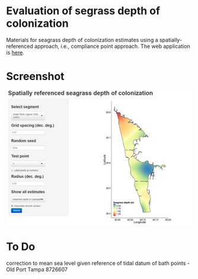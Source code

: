 # Evaluation of segrass depth of colonization

Materials for seagrass depth of colonization estimates using a spatially-referenced approach, i.e., compliance point approach.  The web application is <a href="https://beckmw.shinyapps.io/sg_depth">here</a>.

# Screenshot

<a href="https://beckmw.shinyapps.io/sg_depth"><img src = "ex.png"></a>

# To Do

correction to mean sea level given reference of tidal datum of bath points - Old Port Tampa 8726607